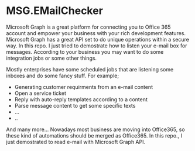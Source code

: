 # MSG.EMailChecker

Microsoft Graph is a great platform for connecting you to Office 365 account and empower your business with your rich development features. Microsoft Graph has a great API set to do unique operations within a secure way. In this repo. I just tried to demostrate how to listen your e-mail box for messages. According to your business you may want to do some integration jobs or some other things.

Mostly enterprises have some scheduled jobs that are listening some inboxes and do some fancy stuff. For example; 

* Generating customer requirments from an e-mail content
* Open a service ticket
* Reply with auto-reply templates according to a content
* Parse message content to get some specific texts
* ...
* ..

And many more... Nowadays most business are moving into Office365, so these kind of automations should be merged as Office365. In this repo., I just demostrated to read e-mail with Microsoft Graph API.




